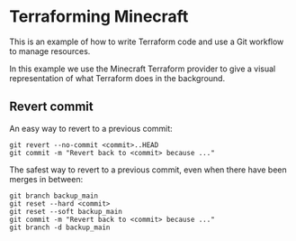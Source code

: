# Terraforming Minecraft

This is an example of how to write Terraform code and use a Git workflow to manage resources.

In this example we use the Minecraft Terraform provider to give a visual representation of what Terraform does in the background.

## Revert commit

An easy way to revert to a previous commit:

```shell
git revert --no-commit <commit>..HEAD
git commit -m "Revert back to <commit> because ..."
```

The safest way to revert to a previous commit, even when there have been merges in between:

```shell
git branch backup_main
git reset --hard <commit>
git reset --soft backup_main
git commit -m "Revert back to <commit> because ..."
git branch -d backup_main
```
